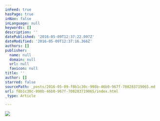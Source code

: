 ```yaml
---
inFeed: true
hasPage: true
inNav: false
inLanguage: null
keywords: []
description: ''
datePublished: '2016-05-09T12:37:22.097Z'
dateModified: '2016-05-09T12:37:16.366Z'
authors: []
publisher:
  name: null
  domain: null
  url: null
  favicon: null
title: ''
author: []
starred: false
sourcePath: _posts/2016-05-09-f8b1c30c-998b-46b0-967f-708283719065.md
url: f8b1c30c-998b-46b0-967f-708283719065/index.html
_type: Article

---
```

![](https://the-grid-user-content.s3-us-west-2.amazonaws.com/5c3272a5-0841-4b6b-a959-bd1b01fffd71.jpg)